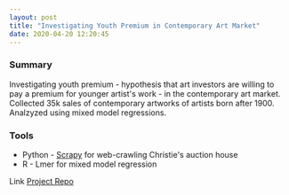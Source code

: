 ```yaml
---
layout: post
title: "Investigating Youth Premium in Contemporary Art Market"
date: 2020-04-20 12:20:45
---
```


### Summary

Investigating youth premium - hypothesis that art investors are willing to pay a premium for younger artist's work - in the contemporary art market. Collected 35k sales of contemporary artworks of artists born after 1900. Analzyzed using mixed model regressions.

### Tools

- Python - [Scrapy](https://scrapy.org/) for web-crawling Christie's auction house
- R - Lmer for mixed model regression

<span class="improved">Link</span> [Project Repo](https://github.com/maerory/contemporary_art_thesis)
